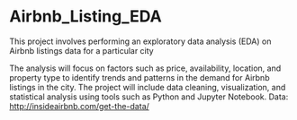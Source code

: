 # Airbnb_Listing_EDA
This project involves performing an exploratory data analysis (EDA) on Airbnb listings data for a particular city


The analysis will focus on factors such as price, availability, location, and property type to identify trends and patterns in the demand for Airbnb listings in the city. The project will include data cleaning, visualization, and statistical analysis using tools such as Python and Jupyter Notebook. Data: http://insideairbnb.com/get-the-data/
